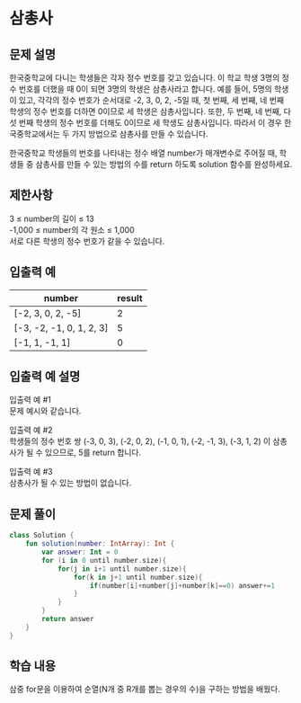 # 삼총사
## 문제 설명
한국중학교에 다니는 학생들은 각자 정수 번호를 갖고 있습니다. 이 학교 학생 3명의 정수 번호를 더했을 때 0이 되면 3명의 학생은 삼총사라고 합니다. 예를 들어, 5명의 학생이 있고, 각각의 정수 번호가 순서대로 -2, 3, 0, 2, -5일 때, 첫 번째, 세 번째, 네 번째 학생의 정수 번호를 더하면 0이므로 세 학생은 삼총사입니다. 또한, 두 번째, 네 번째, 다섯 번째 학생의 정수 번호를 더해도 0이므로 세 학생도 삼총사입니다. 따라서 이 경우 한국중학교에서는 두 가지 방법으로 삼총사를 만들 수 있습니다.

한국중학교 학생들의 번호를 나타내는 정수 배열 number가 매개변수로 주어질 때, 학생들 중 삼총사를 만들 수 있는 방법의 수를 return 하도록 solution 함수를 완성하세요.

## 제한사항
3 ≤ number의 길이 ≤ 13   
-1,000 ≤ number의 각 원소 ≤ 1,000   
서로 다른 학생의 정수 번호가 같을 수 있습니다.   

## 입출력 예
number	| result
---|---|
[-2, 3, 0, 2, -5]	| 2
[-3, -2, -1, 0, 1, 2, 3]	| 5
[-1, 1, -1, 1] | 0

## 입출력 예 설명
입출력 예 #1   
문제 예시와 같습니다.    

입출력 예 #2   
학생들의 정수 번호 쌍 (-3, 0, 3), (-2, 0, 2), (-1, 0, 1), (-2, -1, 3), (-3, 1, 2) 이 삼총사가 될 수 있으므로, 5를 return 합니다.    

입출력 예 #3     
삼총사가 될 수 있는 방법이 없습니다.

## 문제 풀이
``` kotlin
class Solution {
    fun solution(number: IntArray): Int {
        var answer: Int = 0
        for (i in 0 until number.size){
            for(j in i+1 until number.size){
                for(k in j+1 until number.size){
                    if(number[i]+number[j]+number[k]==0) answer+=1
                }
            }
        }
        return answer
    }
}
```
## 학습 내용
삼중 for문을 이용하여 순열(N개 중 R개를 뽑는 경우의 수)을 구하는 방법을 배웠다.
